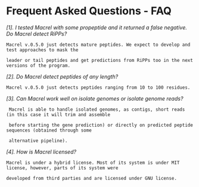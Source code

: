# Frequent Asked Questions - FAQ

*[1]. I tested Macrel with some propeptide and it returned a false negative. Do Macrel detect RiPPs?*

    Macrel v.0.5.0 just detects mature peptides. We expect to develop and test approaches to mask the

    leader or tail peptides and get predictions from RiPPs too in the next versions of the program.

*[2]. Do Macrel detect peptides of any length?*

    Macrel v.0.5.0 just detects peptides ranging from 10 to 100 residues.
  
*[3]. Can Macrel work well on isolate genomes or isolate genome reads?* 
  
     Macrel is able to handle isolated genomes, as contigs, short reads (in this case it will trim and assemble

     before starting the gene prediction) or directly on predicted peptide sequences (obtained through some

     alternative pipeline).
  
*[4]. How is Macrel licensed?*

    Macrel is under a hybrid license. Most of its system is under MIT license, however, parts of its system were

    developed from third parties and are licensed under GNU license.
